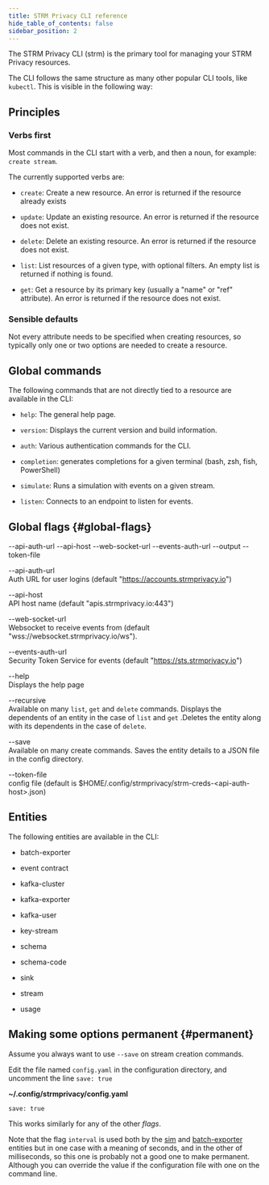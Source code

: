 ```yaml
---
title: STRM Privacy CLI reference
hide_table_of_contents: false
sidebar_position: 2
---
```


The STRM Privacy CLI (strm) is the primary tool for managing your STRM
Privacy resources.

The CLI follows the same structure as many other popular CLI tools, like
`kubectl`. This is visible in the following way:

## Principles

### Verbs first

Most commands in the CLI start with a verb, and then a noun, for
example: `create stream`.

The currently supported verbs are:

-   `create`: Create a new resource. An error is returned if the
    resource already exists

-   `update`: Update an existing resource. An error is returned if the
    resource does not exist.

-   `delete`: Delete an existing resource. An error is returned if the
    resource does not exist.

-   `list`: List resources of a given type, with optional filters. An
    empty list is returned if nothing is found.

-   `get`: Get a resource by its primary key (usually a "name" or "ref"
    attribute). An error is returned if the resource does not exist.

### Sensible defaults

Not every attribute needs to be specified when creating resources, so
typically only one or two options are needed to create a resource.

## Global commands

The following commands that are not directly tied to a resource are
available in the CLI:

-   `help`: The general help page.

-   `version`: Displays the current version and build information.

-   `auth`: Various authentication commands for the CLI.

-   `completion`: generates completions for a given terminal (bash, zsh,
    fish, PowerShell)

-   `simulate`: Runs a simulation with events on a given stream.

-   `listen`: Connects to an endpoint to listen for events.

## Global flags {#global-flags}

--api-auth-url --api-host --web-socket-url --events-auth-url --output
--token-file

--api-auth-url  
Auth URL for user logins (default "https://accounts.strmprivacy.io")

--api-host  
API host name (default "apis.strmprivacy.io:443")

--web-socket-url  
Websocket to receive events from (default
"wss://websocket.strmprivacy.io/ws").

--events-auth-url  
Security Token Service for events (default "https://sts.strmprivacy.io")

--help  
Displays the help page

--recursive  
Available on many `list`, `get` and `delete` commands. Displays the
dependents of an entity in the case of `list` and `get` .Deletes the
entity along with its dependents in the case of `delete`.

--save  
Available on many create commands. Saves the entity details to a JSON
file in the config directory.

--token-file  
config file (default is
$HOME/.config/strmprivacy/strm-creds-&lt;api-auth-host&gt;.json)

## Entities

The following entities are available in the CLI:

-   batch-exporter

-   event contract

-   kafka-cluster

-   kafka-exporter

-   kafka-user

-   key-stream

-   schema

-   schema-code

-   sink

-   stream

-   usage

## Making some options permanent {#permanent}

Assume you always want to use `--save` on stream creation commands.

Edit the file named `config.yaml` in the configuration directory, and
uncomment the line `save: true`

**~/.config/strmprivacy/config.yaml**

    save: true

This works similarly for any of the other *flags*.

Note that the flag `interval` is used both by the [sim](sim) and
[batch-exporter](batch-exporter) entities but in one case with a
meaning of seconds, and in the other of milliseconds, so this one is
probably not a good one to make permanent. Although you can override the
value if the configuration file with one on the command line.
